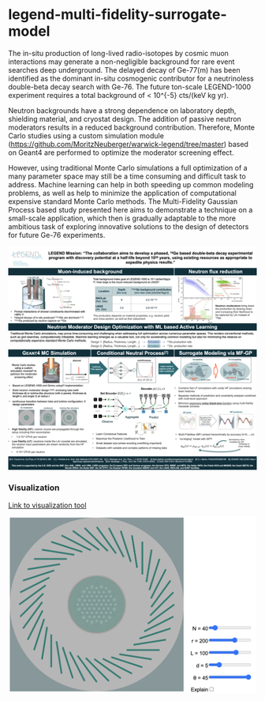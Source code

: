 # legend-multi-fidelity-surrogate-model

The in-situ production of long-lived radio-isotopes by cosmic muon interactions may generate a non-negligible background for rare event searches deep underground. The delayed decay of Ge-77(m) has been identified as the dominant in-situ cosmogenic contributor for a neutrinoless double-beta decay search with Ge-76. The future ton-scale LEGEND-1000 experiment requires a total background of < 10^{-5} cts/(keV kg yr). 

Neutron backgrounds have a strong dependence on laboratory depth, shielding material, and cryostat design. The addition of passive neutron moderators  results in a reduced background contribution. Therefore, Monte Carlo studies using a custom simulation module (https://github.com/MoritzNeuberger/warwick-legend/tree/master) based on Geant4 are performed to optimize the moderator screening effect. 

However, using traditional Monte Carlo simulations a full optimization of a many parameter space may still be a time consuming and difficult task to address. Machine learning can help in both speeding up common modeling problems, as well as help to minimize the application of computational expensive standard Monte Carlo methods. The Multi-Fidelity Gaussian Process based study presented here aims to demonstrate a technique on a small-scale application, which then is gradually adaptable to the more ambitious task of exploring innovative solutions to the design of detectors for future Ge-76 experiments.

![alt text](https://github.com/annkasch/legend-multi-fidelity-surrogate-model/blob/main/MF-GP_concept.png)

### Visualization

[Link to visualization tool](https://annkasch.github.io/legend-multi-fidelity-surrogate-model/)

<img src="https://github.com/annkasch/legend-multi-fidelity-surrogate-model/blob/main/utilities/vis.png" width="600">

